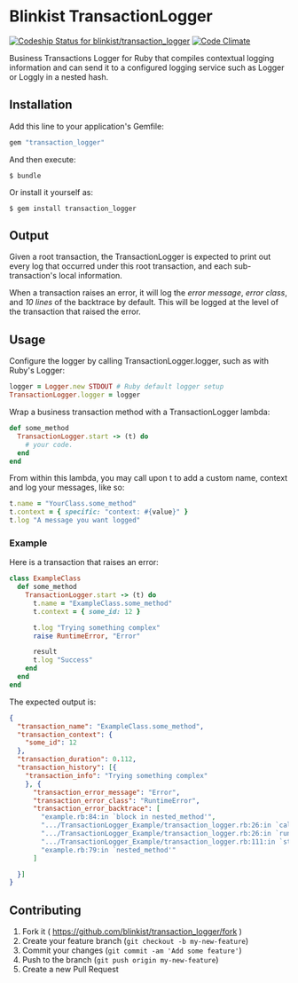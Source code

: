 # Blinkist TransactionLogger
[ ![Codeship Status for blinkist/transaction_logger](https://codeship.com/projects/fb9745c0-edc7-0132-b6b1-1efd3f886df2/status?branch=master)](https://codeship.com/projects/84119) [![Code Climate](https://codeclimate.com/github/blinkist/transaction_logger/badges/gpa.svg)](https://codeclimate.com/github/blinkist/transaction_logger)

Business Transactions Logger for Ruby that compiles contextual logging information and can send it to a configured logging service such as Logger or Loggly in a nested hash.

## Installation

Add this line to your application's Gemfile:

```ruby
gem "transaction_logger"
```

And then execute:

    $ bundle

Or install it yourself as:

    $ gem install transaction_logger

## Output

Given a root transaction, the TransactionLogger is expected to print out every log that occurred under this root transaction, and each sub-transaction's local information.

When a transaction raises an error, it will log the *error message*, *error class*, and *10 lines* of the backtrace by default. This will be logged at the level of the transaction that raised the error.

## Usage

Configure the logger by calling TransactionLogger.logger, such as with Ruby's Logger:

```ruby
logger = Logger.new STDOUT # Ruby default logger setup
TransactionLogger.logger = logger
```

Wrap a business transaction method with a TransactionLogger lambda:

```ruby
def some_method
  TransactionLogger.start -> (t) do
    # your code.
  end
end
```

From within this lambda, you may call upon t to add a custom name, context and log your messages, like so:

```ruby
t.name = "YourClass.some_method"
t.context = { specific: "context: #{value}" }
t.log "A message you want logged"
```

### Example

Here is a transaction that raises an error:

```ruby
class ExampleClass
  def some_method
    TransactionLogger.start -> (t) do
      t.name = "ExampleClass.some_method"
      t.context = { some_id: 12 }

      t.log "Trying something complex"
      raise RuntimeError, "Error"

      result
      t.log "Success"
    end
  end
end
```

The expected output is:

```json
{
  "transaction_name": "ExampleClass.some_method",
  "transaction_context": {
    "some_id": 12
  },
  "transaction_duration": 0.112,
  "transaction_history": [{
    "transaction_info": "Trying something complex"
    }, {
      "transaction_error_message": "Error",
      "transaction_error_class": "RuntimeError",
      "transaction_error_backtrace": [
        "example.rb:84:in `block in nested_method'",
        ".../TransactionLogger_Example/transaction_logger.rb:26:in `call'",
        ".../TransactionLogger_Example/transaction_logger.rb:26:in `run'",
        ".../TransactionLogger_Example/transaction_logger.rb:111:in `start'",
        "example.rb:79:in `nested_method'"
      ]

  }]
}
```

## Contributing

1. Fork it ( https://github.com/blinkist/transaction_logger/fork )
2. Create your feature branch (`git checkout -b my-new-feature`)
3. Commit your changes (`git commit -am 'Add some feature'`)
4. Push to the branch (`git push origin my-new-feature`)
5. Create a new Pull Request
